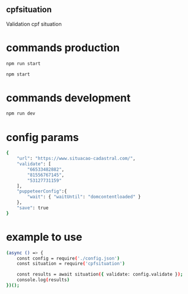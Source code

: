 ## cpfsituation
Validation cpf situation

# commands production
```bash
npm run start 
```
```bash
npm start 
```

# commands development
```bash
npm run dev
```

# config params
```bash
{
    "url": "https://www.situacao-cadastral.com/",
    "validate": [
        "66533482882",
        "81556767145",
        "53127731159"
    ],
    "puppeteerConfig":{
        "wait": { "waitUntil": "domcontentloaded" }
    },
    "save": true
}
```

# example to use
```bash
(async () => {
    const config = require('./config.json')
    const situation = require('cpfsituation')

    const results = await situation({ validate: config.validate });
    console.log(results)
})();
```